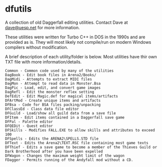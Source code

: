 # dfutils
A collection of old Daggerfall editing utilities. Contact Dave at dave@uesp.net for more information.

These utilities were written for Turbo C++ in DOS in the 1990s and are provided as is. They will most
likely not compile/run on modern Windows compilers without modification.

A brief description of each utility/folder is below. Most utilities have thir own TXT file with
more information/details.

	Common - Common code used by many of the utilities
	DagBook - Edit book files in Arena2/Books/
	DagMidi - Attempts to extract MIDI files
	DagMon - Attempt to read data in Monster.Bsa
	DagPic - Load, edit, and convert game images
	DagRefl - Edit the monster reflex setting
	DefEdit - Edit Magic.def for magical items/artifacts
	DFArtMod - Create unique items and artifacts
	DFBsa - Code for BSA files packing/unpacking
	DFClassEd - Class data file editor
	DFGuild - Load/show all guild data from a save file
	DFItem - Edit items contained in a Daggerfall save game
	DFPal - Palette editor
	DFQEDit - Quest editor
	DFSkills - Modifies FALL.EXE to allow skills and attributes to exceed 100
	DFSpells - Edits the ARENA2\SPELLS.STD file 
	DFText - Edits the Arena2\TEXT.RSC file containing most game texts
	DFThief - Edits a save game to become a member of the Thieves Guild or Dark Brotherhood after you have been expelled
	DFWagon - Changes the maximum weight limit of the wagon
	FDagger - Permits running of the Andyfall mod without a CD.
	
